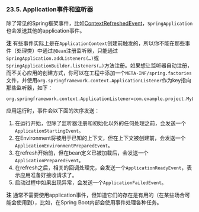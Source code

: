 ### 23.5. Application事件和监听器

除了常见的Spring框架事件，比如[ContextRefreshedEvent](https://docs.spring.io/spring/docs/5.0.4.RELEASE/javadoc-api/org/springframework/context/event/ContextRefreshedEvent.html)，`SpringApplication`也会发送其他的application事件。

**注** 有些事件实际上是在`ApplicationContext`创建前触发的，所以你不能在那些事件（处理类）中通过`@Bean`注册监听器，只能通过`SpringApplication.addListeners(…)`或`SpringApplicationBuilder.listeners(…)`方法注册。如果想让监听器自动注册，而不关心应用的创建方式，你可以在工程中添加一个`META-INF/spring.factories`文件，并使用`org.springframework.context.ApplicationListener`作为key指向那些监听器，如下：
```properties
org.springframework.context.ApplicationListener=com.example.project.MyListener
```

应用运行时，事件会以下面的次序发送：

1. 在运行开始，但除了监听器注册和初始化以外的任何处理之前，会发送一个`ApplicationStartingEvent`。
2. 在Environment将被用于已知的上下文，但在上下文被创建前，会发送一个`ApplicationEnvironmentPreparedEvent`。
3. 在refresh开始前，但在bean定义已被加载后，会发送一个`ApplicationPreparedEvent`。
4. 在refresh之后，相关的回调处理完，会发送一个`ApplicationReadyEvent`，表示应用准备好接收请求了。
4. 启动过程中如果出现异常，会发送一个`ApplicationFailedEvent`。

**注** 通常不需要使用application事件，但知道它们的存在是有用的（在某些场合可能会使用到），比如，在Spring Boot内部会使用事件处理各种任务。
